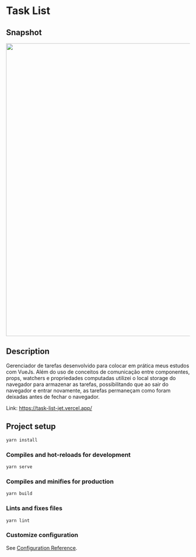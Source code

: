 # Task List

## Snapshot
<img src='https://ik.imagekit.io/xc7bzbnt53/Screenshot_20210819_145748_itzWZxWoe.jpg?updatedAt=1629399801942' style='width: 50rem'>


## Description
 Gerenciador de tarefas desenvolvido para colocar em prática meus estudos com VueJs. Além do uso de conceitos de comunicação entre componentes, props, watchers e propriedades computadas utilizei o local storage do navegador para armazenar as tarefas, possibilitando que ao sair do navegador e entrar novamente, as tarefas permaneçam como foram deixadas antes de fechar o navegador.

 Link: <a href='https://task-list-jet.vercel.app/'>https://task-list-jet.vercel.app/</a>

## Project setup
```
yarn install
```

### Compiles and hot-reloads for development
```
yarn serve
```

### Compiles and minifies for production
```
yarn build
```

### Lints and fixes files
```
yarn lint
```

### Customize configuration
See [Configuration Reference](https://cli.vuejs.org/config/).

